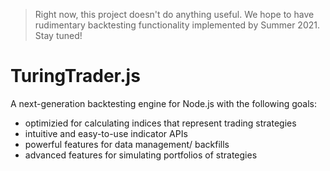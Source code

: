 > Right now, this project doesn't do anything useful. We hope to have rudimentary backtesting functionality implemented by Summer 2021. Stay tuned!

# TuringTrader.js

A next-generation backtesting engine for Node.js with the following goals:

-   optimizied for calculating indices that represent trading strategies
-   intuitive and easy-to-use indicator APIs
-   powerful features for data management/ backfills
-   advanced features for simulating portfolios of strategies

